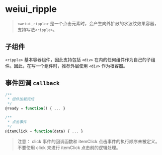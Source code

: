 # weiui_ripple

> `<weiui_ripple>` 是一个点击元素时，会产生向外扩散的水波纹效果容器，支持写法`<ripple>`。

## 子组件

`<ripple>` 基本容器组件，因此支持包括 `<div>` 在内的任何组件作为自己的子组件。因此，在写一个组件时，推荐外层使用 `<div>` 作为根容器。

## 事件回调 `callback`

``` js
/**
 * 组件加载完成
 */
@ready = function() { ... }

/**
 * 点击事件
 */
@itemClick = function(data) { ... }
```

> 注意： click 事件的回调函数和 itemClick 点击事件的执行顺序未被定义。不要使用 click 来进行 itemClick 点击前的逻辑处理。

